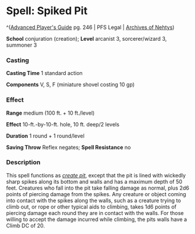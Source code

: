 # Spell: Spiked Pit

^([Advanced Player's Guide][ss-spiked-pit] pg. 246 | PFS Legal | [Archives of Nehtys][sn-spiked-pit])

**School** conjuration (creation); **Level** arcanist 3, sorcerer/wizard 3, summoner 3

### Casting

**Casting Time** 1 standard action

**Components** V, S, F (miniature shovel costing 10 gp)

### Effect

**Range** medium (100 ft. + 10 ft./level)

**Effect** 10-ft.-by-10-ft. hole, 10 ft. deep/2 levels

**Duration** 1 round + 1 round/level

**Saving Throw** Reflex negates; **Spell Resistance** no

### Description

This spell functions as _[create pit]_, except that the pit is lined with wickedly sharp spikes along its bottom and walls and has a maximum depth of 50 feet. Creatures who fall into the pit take falling damage as normal, plus 2d6 points of piercing damage from the spikes. Any creature or object coming into contact with the spikes along the walls, such as a creature trying to climb out, or rope or other typical aids to climbing, takes 1d6 points of piercing damage each round they are in contact with the walls. For those willing to accept the damage incurred while climbing, the pits walls have a Climb DC of 20.

[ss-spiked-pit]: http://paizo.com/pathfinderRPG/v57
[sn-spiked-pit]: http://www.archivesofnethys.com/SpellDisplay.aspx?ItemName=Spiked%20Pit
[create pit]: http://www.archivesofnethys.com/SpellDisplay.aspx?ItemName=create%20pit